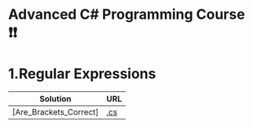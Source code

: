 
# Advanced C# Programming Course :heavy_exclamation_mark::heavy_exclamation_mark:

# 1.Regular Expressions
|Solution|URL|
|---|---|
|[Are_Brackets_Correct]|[.cs](https://github.com/HakobyanAni/C-Sharp-Advanced/tree/master/Are_Brackets_Correct/Are_Brackets_Correct)




